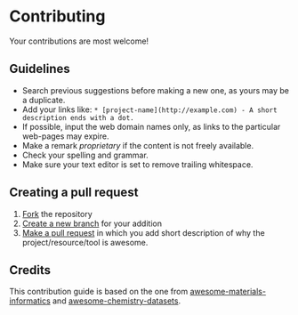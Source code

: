 # Contributing

Your contributions are most welcome!

## Guidelines

* Search previous suggestions before making a new one, as yours may be a duplicate.
* Add your links like: `* [project-name](http://example.com) - A short description ends with a dot.`
* If possible, input the web domain names only, as links to the particular web-pages may expire.
* Make a remark _proprietary_ if the content is not freely available.
* Check your spelling and grammar.
* Make sure your text editor is set to remove trailing whitespace.


## Creating a pull request

1. [Fork](https://docs.github.com/en/get-started/quickstart/fork-a-repo) the repository
2. [Create a new branch](https://git-scm.com/book/en/v2/Git-Branching-Basic-Branching-and-Merging) for your addition
3. [Make a pull request](https://docs.github.com/en/pull-requests/collaborating-with-pull-requests/proposing-changes-to-your-work-with-pull-requests/creating-a-pull-request) in which you add short description of why the project/resource/tool is awesome.

## Credits

This contribution guide is based on the one from [awesome-materials-informatics](https://github.com/tilde-lab/awesome-materials-informatics) and [awesome-chemistry-datasets](https://github.com/kjappelbaum/awesome-chemistry-datasets/tree/main).